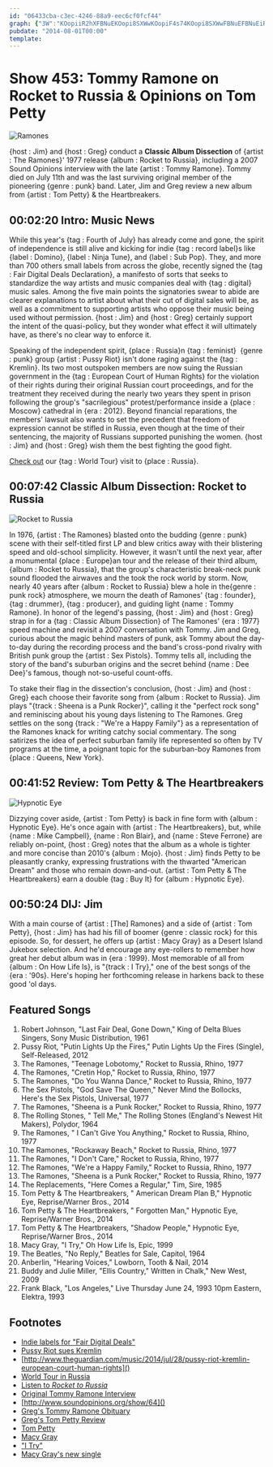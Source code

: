 ```yaml
---
id: "06433cba-c3ec-4246-88a9-eec6cf0fcf44"
graph: {"3W":"KOopiiR2hXFBNuEKOopi8SXWwKOopiF4s74KOopi8SXWwFBNuEFBNuEiR2hXF4s74FBNuEFBNuEaLPzCikxMVkO3LIBHUiFikxMVXyhWUikxMVS1DMmikxMVYltszikxMVS1DMmYltszBLsPGS1DMm","CU":"","1XS":"9TsKWBJRCZ9TsKWy9x8f97qipy9x8fBDIluBJRCZBJRCZnz1XlBJRCZauekH97qipBHm1G97qipX6cfd","2C0":"8lAxxwI71x8lAxxBFm2u"}
pubdate: "2014-08-01T00:00"
template: 
---
```






# Show 453: Tommy Ramone on Rocket to Russia & Opinions on Tom Petty

![Ramones](https://static.soundopinions.org/images/2014/ramones_web.jpg)

{host : Jim} and {host : Greg} conduct a **Classic Album Dissection** of {artist : The Ramones}' 1977 release {album : Rocket to Russia}, including a 2007 Sound Opinions interview with the late {artist : Tommy Ramone}. Tommy died on July 11th and was the last surviving original member of the pioneering {genre : punk} band. Later, Jim and Greg review a new album from {artist : Tom Petty} & the Heartbreakers.



## 00:02:20 Intro: Music News

While this year's {tag : Fourth of July} has already come and gone, the spirit of independence is still alive and kicking for indie {tag : record label}s like {label : Domino}, {label : Ninja Tune}, and {label : Sub Pop}. They, and more than 700 others small labels from across the globe, recently signed the {tag : Fair Digital Deals Declaration}, a manifesto of sorts that seeks to standardize the way artists and music companies deal with {tag : digital} music sales. Among the five main points the signatories swear to abide are clearer explanations to artist about what their cut of digital sales will be, as well as a commitment to supporting artists who oppose their music being used without permission. {host : Jim} and {host : Greg} certainly support the intent of the quasi-policy, but they wonder what effect it will ultimately have, as there's no clear way to enforce it.

Speaking of the independent spirit, {place : Russia}n {tag : feminist}  {genre : punk} group {artist : Pussy Riot} isn't done raging against the {tag : Kremlin}. Its two most outspoken members are now suing the Russian government in the {tag : European Court of Human Rights} for the violation of their rights during their original Russian court proceedings, and for the treatment they received during the nearly two years they spent in prison following the group's "sacrilegious" protest/performance inside a {place : Moscow} cathedral in {era : 2012}. Beyond financial reparations, the members' lawsuit also wants to set the precedent that freedom of expression cannot be stifled in Russia, even though at the time of their sentencing, the majority of Russians supported punishing the women. {host : Jim} and {host : Greg} wish them the best fighting the good fight.

[Check out](http://www.soundopinions.org/show/429) our {tag : World Tour} visit to {place : Russia}.



## 00:07:42 Classic Album Dissection: Rocket to Russia

![Rocket to Russia](https://static.soundopinions.org/assets/453/CU0.jpg)

In 1976, {artist : The Ramones} blasted onto the budding {genre : punk} scene with their self-titled first LP and blew critics away with their blistering speed and old-school simplicity. However, it wasn't until the next year, after a monumental {place : Europe}an tour and the release of their third album, {album : Rocket to Russia}, that the group's characteristic break-neck punk sound flooded the airwaves and the took the rock world by storm. Now, nearly 40 years after {album : Rocket to Russia} blew a hole in the{genre : punk rock} atmosphere, we mourn the death of Ramones' {tag : founder}, {tag : drummer}, {tag : producer}, and guiding light {name : Tommy Ramone}. In honor of the legend's passing, {host : Jim} and {host : Greg} strap in for a {tag : Classic Album Dissection} of The Ramones' {era : 1977} speed machine and revisit a 2007 conversation with Tommy. Jim and Greg, curious about the magic behind masters of punk, ask Tommy about the day-to-day during the recording process and the band's cross-pond rivalry with British punk group the {artist : Sex Pistols}. Tommy tells all, including the story of the band's suburban origins and the secret behind {name : Dee Dee}'s famous, though not-so-useful count-offs.

To stake their flag in the dissection's conclusion, {host : Jim} and {host : Greg} each choose their favorite song from {album : Rocket to Russia}. Jim plays "{track : Sheena is a Punk Rocker}", calling it the "perfect rock song" and reminiscing about his young days listening to The Ramones. Greg settles on the song {track : "We're a Happy Family"} as a representation of the Ramones knack for writing catchy social commentary. The song satirizes the idea of perfect suburban family life represented so often by TV programs at the time, a poignant topic for the suburban-boy Ramones from {place : Queens, New York}.



## 00:41:52 Review: Tom Petty & The Heartbreakers

![Hypnotic Eye](https://static.soundopinions.org/assets/453/1XS0.jpg)

Dizzying cover  aside, {artist : Tom Petty} is back in fine form with {album : Hypnotic Eye}. He's once again with {artist : The Heartbreakers}, but, while {name : Mike Campbell}, {name : Ron Blair}, and {name : Steve Ferrone} are reliably on-point, {host : Greg} notes that the album as a whole is tighter and more concise than 2010's {album : Mojo}. {host : Jim} finds Petty to be pleasantly cranky, expressing frustrations with the thwarted "American Dream" and those who remain down-and-out. {artist : Tom Petty & The Heartbreakers} earn a double {tag : Buy It} for {album : Hypnotic Eye}.



## 00:50:24 DIJ: Jim

With a main course of {artist : [The] Ramones} and a side of {artist : Tom Petty}, {host : Jim} has had his fill of boomer {genre : classic rock} for this episode. So, for dessert, he offers up {artist : Macy Gray} as a Desert Island Jukebox selection. And he'd encourage any eye-rollers to remember how great her debut album was in {era : 1999}. Most memorable of all from {album : On How Life Is}, is "{track : I Try}," one of the best songs of the {era : '90s}. Here's hoping her forthcoming release in harkens back to these good 'ol days.



## Featured Songs

1. Robert Johnson, "Last Fair Deal, Gone Down," King of Delta Blues Singers, Sony Music Distribution, 1961
2. Pussy Riot, "Putin Lights Up the Fires," Putin Lights Up the Fires (Single), Self-Released, 2012
3. The Ramones, "Teenage Lobotomy," Rocket to Russia, Rhino, 1977
4. The Ramones, "Cretin Hop," Rocket to Russia, Rhino, 1977
5. The Ramones, "Do You Wanna Dance," Rocket to Russia, Rhino, 1977
6. The Sex Pistols, "God Save The Queen," Never Mind the Bollocks, Here's the Sex Pistols, Universal, 1977
7. The Ramones, "Sheena is a Punk Rocker," Rocket to Russia, Rhino, 1977
8. The Rolling Stones, " Tell Me," The Rolling Stones (England's Newest Hit Makers), Polydor, 1964
9. The Ramones, " I Can't Give You Anything," Rocket to Russia, Rhino, 1977
10. The Ramones, "Rockaway Beach," Rocket to Russia, Rhino, 1977
11. The Ramones, "I Don't Care," Rocket to Russia, Rhino, 1977
12. The Ramones, "We're a Happy Family," Rocket to Russia, Rhino, 1977
13. The Ramones, "Sheena is a Punk Rocker," Rocket to Russia, Rhino, 1977
14. The Replacements, "Here Comes a Regular," Tim, Sire, 1985
15. Tom Petty & The Heartbreakers, " American Dream Plan B," Hypnotic Eye, Reprise/Warner Bros., 2014
16. Tom Petty & The Heartbreakers, " Forgotten Man," Hypnotic Eye, Reprise/Warner Bros., 2014
17. Tom Petty & The Heartbreakers, "Shadow People," Hypnotic Eye, Reprise/Warner Bros., 2014
18. Macy Gray, "I Try," Oh How Life Is, Epic, 1999
19. The Beatles, "No Reply," Beatles for Sale, Capitol, 1964
20. Anberlin, "Hearing Voices," Lowborn, Tooth & Nail, 2014
21. Buddy and Julie Miller, "Ellis Country," Written in Chalk," New West, 2009
22. Frank Black, "Los Angeles," Live Thursday June 24, 1993 10pm Eastern, Elektra, 1993



## Footnotes

- [Indie labels for "Fair Digital Deals"](http://www.billboard.com/biz/articles/news/indies/6157651/global-indie-sector-unites-to-launch-fair-digital-deals-declaration)
- [Pussy Riot sues Kremlin]()
- [http://www.theguardian.com/music/2014/jul/28/pussy-riot-kremlin-european-court-human-rights]()
- [World Tour in Russia](http://www.soundopinions.org/show/429)
- [Listen to *Rocket to Russia*](http://www.last.fm/music/Ramones/Rocket+to+Russia)
- [Original Tommy Ramone Interview]()
- [http://www.soundopinions.org/show/64]()
- [Greg's Tommy Ramone Obituary](http://articles.chicagotribune.com/2014-07-12/entertainment/chi-tommy-ramone-obit-20140712_1_the-ramones-rock-band-new-york-dolls/2)
- [Greg's Tom Petty Review](http://www.chicagotribune.com/entertainment/music/turnitup/ct-tom-petty-hypnotic-eye-review-20140728,0,7767518.column)
- [Tom Petty](http://www.tompetty.com/)
- [Macy Gray](http://www.macygray.com/)
- ["I Try"](https://www.youtube.com/watch?v=XWsJTiMr42Q)
- [Macy Gray's new single](http://music-mix.ew.com/2014/07/30/macy-gray-bang-bang-music-video/)